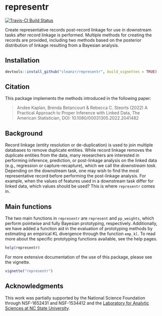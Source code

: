 # representr

[![Travis-CI Build Status](https://travis-ci.org/cleanzr/representr.svg?branch=master)](https://travis-ci.org/cleanzr/representr)

Create representative records post-record linkage for use in downstream tasks after record linkage is performed. Multiple methods for creating the records are provided, including two methods based on the posterior distribution of linkage resulting from a Bayesian analysis.

## Installation

```r
devtools::install_github("cleanzr/representr", build_vignettes = TRUE)
```

## Citation

This package implements the methods introduced in the following paper:

> Andee Kaplan, Brenda Betancourt & Rebecca C. Steorts (2022) A Practical Approach to Proper Inference with Linked Data, The American Statistician, DOI: 10.1080/00031305.2022.2041482


## Background

Record linkage (entity resolution or de-duplication) is used to join multiple databases to remove duplicate entities. While record linkage removes the duplicate entities from the data, many researchers are interested in performing inference, prediction, or post-linkage analysis on the linked data (e.g., regression or capture-recapture), which we call the *downstream task*. Depending on the downstream task, one may wish to find the most representative record before performing the post-linkage analysis. For example, when the values of features used in a downstream task differ for linked data, which values should be used? This is where `representr` comes in.

## Main functions

The two main functions in `representr` are `represent` and `pp_weights`, which perform pointwise and fully Bayesian prototyping, respectively. Additionally, we have added a function aid in the evaluation of prototyping methods by estimating an empirical KL divergence through the function `emp_kl`. To read more about the specific prototyping functions available, see the help pages.

```r
help(representr)
```

For more extensive documentation of the use of this package, please see the vignette.

```r
vignette("representr")
```

## Acknowledgments

This work was partially supported by the National Science Foundation through NSF-1652431 and NSF-1534412 and the [Laboratory for Analytic Sciences at NC State University](https://ncsu-las.org).



